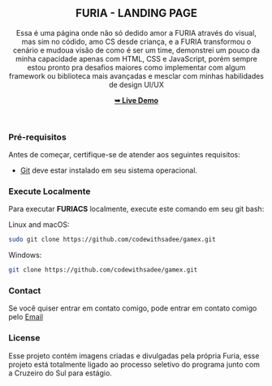 <div align="center">

  <h2 align="center">FURIA - LANDING PAGE</h2>

  Essa é uma página onde não só dedido amor a FURIA através do visual, mas sim no códido, amo CS desde criança, e a FURIA transformou o cenário e mudoua visão de como é ser um time, demonstrei um pouco da minha capacidade apenas com HTML, CSS e JavaScript, porém sempre estou pronto pra desafios maiores como implementar com algum framework ou biblioteca mais avançadas e mesclar com minhas habilidades de design UI/UX

  <a href="https://codewithsadee.github.io/gamex/"><strong>➥ Live Demo</strong></a>

</div>

<br />

### Pré-requisitos

Antes de começar, certifique-se de atender aos seguintes requisitos:
* [Git](https://git-scm.com/downloads "Baixar Git") deve estar instalado em seu sistema operacional.

### Execute Localmente

Para executar **FURIACS** localmente, execute este comando em seu git bash:

Linux and macOS:

```bash
sudo git clone https://github.com/codewithsadee/gamex.git
```

Windows:

```bash
git clone https://github.com/codewithsadee/gamex.git
```

### Contact

Se você quiser entrar em contato comigo, pode entrar em contato comigo pelo [Email](boonemalay1@gmail.com)

### License

Esse projeto contém imagens criadas e divulgadas pela própria Furia, esse projeto está totalmente ligado ao processo seletivo do programa junto com a Cruzeiro do Sul para estágio.
